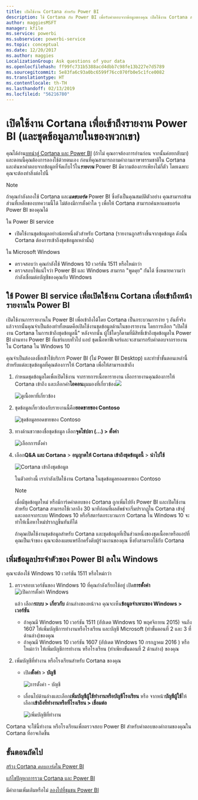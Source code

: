 ```yaml
---
title: เปิดใช้งาน Cortana สำหรับ Power BI
description: ใช้ Cortana กับ Power BI เพื่อรับคำตอบจากข้อมูลของคุณ เปิดใช้งาน Cortana สำหรับแต่ละชุดข้อมูล Power BI จากนั้นใช้ Cortana ให้เข้าถึงชุดข้อมูลของคุณจากอุปกรณ์ Windows
author: maggiesMSFT
manager: kfile
ms.service: powerbi
ms.subservice: powerbi-service
ms.topic: conceptual
ms.date: 12/20/2017
ms.author: maggies
LocalizationGroup: Ask questions of your data
ms.openlocfilehash: ff99fc731b5388acd4dbb7c98fe13b227e7d5789
ms.sourcegitcommit: 5e83fa6c93a0bc6599f76cc070fb0e5c1fce0082
ms.translationtype: HT
ms.contentlocale: th-TH
ms.lasthandoff: 02/13/2019
ms.locfileid: "56216780"
---
```

# <a name="enable-cortana-to-access-power-bi-reports-and-their-underlying-datasets"></a>เปิดใช้งาน Cortana เพื่อเข้าถึงรายงาน Power BI (และชุดข้อมูลภายในของพวกเขา)
คุณได้อ่าน[บทนำสู่ Cortana และ Power BI](service-cortana-intro.md) (ถ้าไม่ คุณอาจต้องการอ่านก่อน จากนั้นค่อยกลับมา) และตอนนี้คุณต้องการลองใช้ด้วยตนเอง  ก่อนที่คุณสามารถถามคำถามภาษาธรรมชาติใน Cortana และค้นหาคำตอบจากข้อมูลที่จัดเก็บไว้ใน***รายงาน*** Power BI มีความต้องการเพียงไม่กี่ตัว โดยเฉพาะ คุณจะต้องทำสิ่งต่อไปนี้

> [!NOTE]
> ถ้าคุณกำลังลองใช้ Cortana และ***แดชบอร์ด*** Power BI ซึ่งยังเป็นคุณสมบัติตัวอย่าง คุณสามารถข้ามส่วนที่เหลือของบทความนี้ได้ ไม่ต้องมีการตั้งค่าใด ๆ เพื่อให้ Cortana สามารถค้นหาแดชบอร์ด Power BI ของคุณได้
> 
> 

ใน Power BI service

* เปิดใช้งานชุดข้อมูลอย่างน้อยหนึ่งตัวสำหรับ Cortana (รายงานถูกสร้างขึ้นจากชุดข้อมูล ดังนั้น Cortana ต้องการเข้าถึงชุดข้อมูลเหล่านั้น)

ใน Microsoft Windows

* ตรวจสอบว่า คุณกำลังใช้ Windows 10 เวอร์ชัน 1511 หรือใหม่กว่า
* ตรวจสอบให้แน่ใจว่า Power BI และ Windows สามารถ "พูดคุย" กันได้ ซึ่งหมายความว่า กำลังเชื่อมต่อบัญชีของคุณกับ Windows

## <a name="use-power-bi-service-to-enable-cortana-to-access-report-pages-in-power-bi"></a>ใช้ Power BI service เพื่อเปิดใช้งาน Cortana เพื่อเข้าถึงหน้ารายงานใน Power BI
เปิดใช้งานการรายงานใน Power BI เพื่อเข้าถึงได้โดย Cortana เป็นกระบวนการง่าย ๆ  อันที่จริงแล้วจากนั้นคุณจำเป็นต้องทำทั้งหมดคือเปิดใช้งานชุดข้อมูลด้านในของรายงาน โดยการเลือก "เปิดใช้งาน Cortana ในการเข้าถึงชุดข้อมูลนี้" หลังจากนั้น ผู้ใช้ใดๆก็ตามที่มีสิทธิ์เข้าถึงชุดข้อมูลใน Power BI ผ่านทาง Power BI ที่แชร์แบบทั่วไป แอป ชุดเนื้อหาฟีเจอร์และจะสามารถรับคำตอบจากรายงานใน Cortana ใน Windows 10

คุณจำเป็นต้องลงชื่อเข้าใช้บริการ Power BI (ไม่ Power BI Desktop) และทำซ้ำขั้นตอนเหล่านี้สำหรับแต่ละชุดข้อมูลที่คุณต้องการให้ Cortana เพื่อให้สามารถเข้าถึง

1. กำหนดชุดข้อมูลใดเพื่อเปิดใช้งาน จากรายการเนื้อหารายงาน เลือกรายงานคุณต้องการให้ Cortana เข้าถึง และเลือกคำ**ไอคอน**มุมมองที่เกี่ยวข้อง![](media/service-cortana-enable/power-bi-cortana-view-related-icon.png)
   
    ![ดูเนื้อหาที่เกี่ยวข้อง](media/service-cortana-enable/power-bi-view-related.png)
2. ชุดข้อมูลเกี่ยวข้องกับรายงานนี้คือ**ยอดขายของ Contoso**
   
    ![ชุดข้อมูลยอดขายของ Contoso](media/service-cortana-enable/power-bi-identify-dataset.png)
3. ทางด้านขวาของชื่อชุดข้อมูล เลือก**จุดไข่ปลา (...) > ตั้งค่า**  
   
    ![เลือกการตั้งค่า](media/service-cortana-enable/power-bi-settings-cortana.png)
4. เลือก**Q&A และ Cortana** > **อนุญาตให้ Cortana เข้าถึงชุดข้อมูลนี้** > **นำไปใช้**
   
   ![Cortana เข้าถึงชุดข้อมูล](media/service-cortana-enable/power-bi-cortana-enable-new.png)
   
   ในตัวอย่างนี้ เรากำลังเปิดใช้งาน Cortana ในชุดข้อมูลยอดขายของ Contoso
   
   > [!NOTE]
   > เมื่อมีชุดข้อมูลใหม่ หรือมีการ์ดคำตอบของ Cortana ถูกเพิ่มไปยัง Power BI และเปิดใช้งานสำหรับ Cortana สามารถใช้เวลาถึง 30 นาทีก่อนที่ผลลัพธ์จะเริ่มปรากฏใน Cortana เข้าสู่และออกจากระบบ Windows 10 หรือรีสตาร์ตกระบวนการ Cortana ใน Windows 10 จะทำให้เนื้อหาใหม่ปรากฏขึ้นทันทีได้
   > 
   > ถ้าคุณเปิดใช้งานชุดข้อมูลสำหรับ Cortana และชุดข้อมูลที่เป็นส่วนหนึ่งของชุดเนื้อหาหรือแอปที่คุณเป็นเจ้าของ คุณจะต้องเผยแพร่อีกครั้งดับผู้ร่วมงานของคุณ ซึ่งยังสามารถใช้กับ Cortana
   > 
   > 

## <a name="add-your-power-bi-credentials-to-windows"></a>เพิ่มข้อมูลประจำตัวของ Power BI ลงใน Windows
คุณจะต้องใช้ Windows 10 เวอร์ชัน 1511 หรือใหม่กว่า

1. ตรวจสอบเวอร์ชันของ Windows 10 ที่คุณกำลังเรียกใช้อยู่ เปิด**การตั้งค่า**
    ![เปิดการตั้งค่า Windows](media/service-cortana-enable/power-bi-cortana-windows.png)

    แล้ว เลือก**ระบบ > เกี่ยวกับ** ด้านล่างของหน้าจอ คุณจะเห็น**ข้อมูลจำเพาะของ Windows > เวอร์ชัน**

   * ถ้าคุณมี Windows 10 เวอร์ชัน 1511 (อัปเดต Windows 10 พฤศจิกายน 2015) จนถึง 1607 ให้เพิ่มบัญชีการทำงานหรือโรงเรียน และบัญชี Microsoft (ทำขั้นตอนที่ 2 และ 3 ที่ด้านล่าง)ของคุณ
   * ถ้าคุณมี Windows 10 เวอร์ชัน 1607 (อัปเดต Windows 10 กรกฎาคม 2016 ) หรือใหม่กว่า ให้เพิ่มบัญชีการทำงาน หรือโรงเรียน (ทำเพียงขั้นตอนที่ 2 ด้านล่าง) ของคุณ
1. เพิ่มบัญชีที่ทำงาน หรือโรงเรียนสำหรับ Cortana ของคุณ
   
   * เปิด**ตั้งค่า** > **บัญชี**
     
       ![การตั้งค่า - บัญชี](media/service-cortana-enable/power-bi-windows-accounts.png)
   * เลื่อนไปด้านล่างและเลือก**เพิ่มบัญชีผู้ใช้ทำงานหรือบัญชีโรงเรียน** หรือ จากหน้า**บัญชีผู้ใช้**ให้เลือก**เข้าถึงที่ทำงานหรือที่โรงเรียน > เชื่อมต่อ**
     
     ![เพิ่มบัญชีที่ทำงาน](media/service-cortana-enable/power-bi-add-work-account2.png)

Cortana จะใช้นี้ทำงาน หรือโรงเรียนเพื่อตรวจสอบ Power BI สำหรับคำตอบของคำถามของคุณใน Cortana ที่อาจเกิดขึ้น

## <a name="next-steps"></a>ขั้นตอนถัดไป
[สร้าง Cortana *ตอบการ์ด*ใน Power BI](service-cortana-answer-cards.md)

[แก้ไขปัญหาการรวม Cortana และ Power BI](service-cortana-troubleshoot.md)

มีคำถามเพิ่มเติมหรือไม่ [ลองไปที่ชุมชน Power BI](http://community.powerbi.com/)

